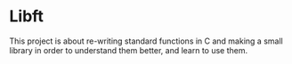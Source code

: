 # Libft

This project is about re-writing standard functions in C and making a small library in order to understand them better, and learn to use them.
